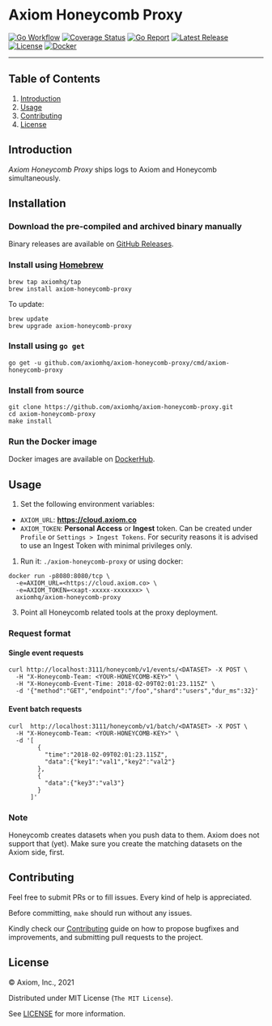 # Axiom Honeycomb Proxy

[![Go Workflow][go_workflow_badge]][go_workflow]
[![Coverage Status][coverage_badge]][coverage]
[![Go Report][report_badge]][report]
[![Latest Release][release_badge]][release]
[![License][license_badge]][license]
[![Docker][docker_badge]][docker]

---

## Table of Contents

1. [Introduction](#introduction)
1. [Usage](#usage)
1. [Contributing](#contributing)
1. [License](#license)

## Introduction

_Axiom Honeycomb Proxy_ ships logs to Axiom and Honeycomb simultaneously.

## Installation

### Download the pre-compiled and archived binary manually

Binary releases are available on [GitHub Releases][2].

  [2]: https://github.com/axiomhq/axiom-honeycomb-proxy/releases/latest

### Install using [Homebrew](https://brew.sh)

```shell
brew tap axiomhq/tap
brew install axiom-honeycomb-proxy
```

To update:

```shell
brew update
brew upgrade axiom-honeycomb-proxy
```

### Install using `go get`

```shell
go get -u github.com/axiomhq/axiom-honeycomb-proxy/cmd/axiom-honeycomb-proxy
```

### Install from source

```shell
git clone https://github.com/axiomhq/axiom-honeycomb-proxy.git
cd axiom-honeycomb-proxy
make install
```

### Run the Docker image

Docker images are available on [DockerHub][docker].

## Usage

1. Set the following environment variables:

* `AXIOM_URL`: **https://cloud.axiom.co**
* `AXIOM_TOKEN`: **Personal Access** or **Ingest** token. Can be
created under `Profile` or `Settings > Ingest Tokens`. For security reasons it
is advised to use an Ingest Token with minimal privileges only.

1. Run it: `./axiom-honeycomb-proxy` or using docker:

```shell
docker run -p8080:8080/tcp \
  -e=AXIOM_URL=<https://cloud.axiom.co> \
  -e=AXIOM_TOKEN=<xapt-xxxxx-xxxxxxx> \
  axiomhq/axiom-honeycomb-proxy
```

3. Point all Honeycomb related tools at the proxy deployment.

### Request format

#### Single event requests

```shell
curl http://localhost:3111/honeycomb/v1/events/<DATASET> -X POST \
  -H "X-Honeycomb-Team: <YOUR-HONEYCOMB-KEY>" \
  -H "X-Honeycomb-Event-Time: 2018-02-09T02:01:23.115Z" \
  -d '{"method":"GET","endpoint":"/foo","shard":"users","dur_ms":32}'
```

#### Event batch requests

```shell
curl  http://localhost:3111/honeycomb/v1/batch/<DATASET> -X POST \
  -H "X-Honeycomb-Team: <YOUR-HONEYCOMB-KEY>" \
  -d '[
        {
          "time":"2018-02-09T02:01:23.115Z",
          "data":{"key1":"val1","key2":"val2"}
        },
        {
          "data":{"key3":"val3"}
        }
      ]'
```

### Note

Honeycomb creates datasets when you push data to them. Axiom does not support
that (yet). Make sure you create the matching datasets on the Axiom side, first.

## Contributing

Feel free to submit PRs or to fill issues. Every kind of help is appreciated. 

Before committing, `make` should run without any issues.

Kindly check our [Contributing](Contributing.md) guide on how to propose
bugfixes and improvements, and submitting pull requests to the project.

## License

&copy; Axiom, Inc., 2021

Distributed under MIT License (`The MIT License`).

See [LICENSE](LICENSE) for more information.

<!-- Badges -->

[go_workflow]: https://github.com/axiomhq/axiom-honeycomb-proxy/actions/workflows/push.yml
[go_workflow_badge]: https://img.shields.io/github/workflow/status/axiomhq/axiom-honeycomb-proxy/Push?style=flat-square&ghcache=unused
[coverage]: https://codecov.io/gh/axiomhq/axiom-honeycomb-proxy
[coverage_badge]: https://img.shields.io/codecov/c/github/axiomhq/axiom-honeycomb-proxy.svg?style=flat-square&ghcache=unused
[report]: https://goreportcard.com/report/github.com/axiomhq/axiom-honeycomb-proxy
[report_badge]: https://goreportcard.com/badge/github.com/axiomhq/axiom-honeycomb-proxy?style=flat-square&ghcache=unused
[release]: https://github.com/axiomhq/axiom-honeycomb-proxy/releases/latest
[release_badge]: https://img.shields.io/github/release/axiomhq/axiom-honeycomb-proxy.svg?style=flat-square&ghcache=unused
[license]: https://opensource.org/licenses/MIT
[license_badge]: https://img.shields.io/github/license/axiomhq/axiom-honeycomb-proxy.svg?color=blue&style=flat-square&ghcache=unused
[docker]: https://hub.docker.com/r/axiomhq/axiom-honeycomb-proxy
[docker_badge]: https://img.shields.io/docker/pulls/axiomhq/axiom-honeycomb-proxy.svg?style=flat-square&ghcache=unused
